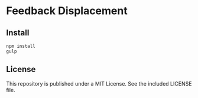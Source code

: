 # Feedback Displacement

## Install

```
npm install
gulp
```

## License

This repository is published under a MIT License. See the included LICENSE file.
